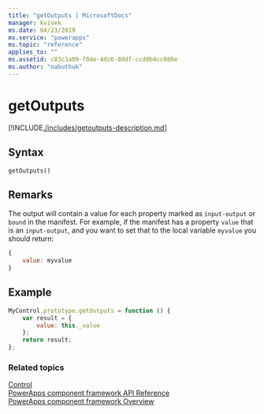 ```yaml
---
title: "getOutputs | MicrosoftDocs"
manager: kvivek
ms.date: 04/23/2019
ms.service: "powerapps"
ms.topic: "reference"
applies_to: ""
ms.assetid: c83c3a09-f04e-4dc6-8ddf-ccd0b4cc080e
ms.author: "nabuthuk"
---
```

# getOutputs

[!INCLUDE[./includes/getoutputs-description.md](./includes/getoutputs-description.md)]

## Syntax

`getOutputs()`

## Remarks

The output will contain a value for each property marked as `input-output` or `bound` in the manifest.
For example, if the manifest has a property `value` that is an `input-output`, and you want to set that to the local variable `myvalue` you should return:

```javascript
{
    value: myvalue
}
```

## Example

```javascript
MyControl.prototype.getOutputs = function () {
    var result = {
        value: this._value
    };
    return result;
};
```


### Related topics

[Control](../control.md)<br/>
[PowerApps component framework API Reference](../../reference/index.md)<br/>
[PowerApps component framework Overview](../../overview.md)